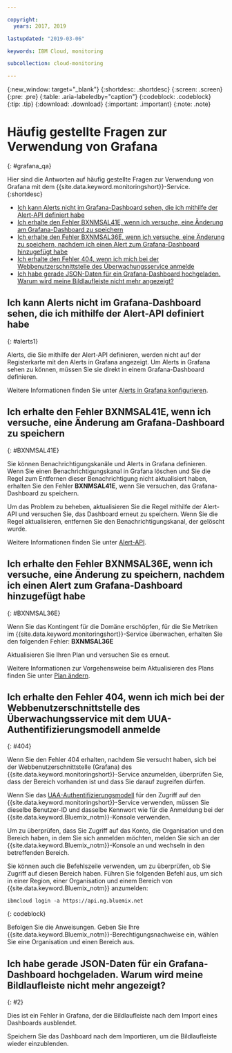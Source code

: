 ```yaml
---

copyright:
  years: 2017, 2019

lastupdated: "2019-03-06"

keywords: IBM Cloud, monitoring

subcollection: cloud-monitoring

---
```


{:new_window: target="_blank"}
{:shortdesc: .shortdesc}
{:screen: .screen}
{:pre: .pre}
{:table: .aria-labeledby="caption"}
{:codeblock: .codeblock}
{:tip: .tip}
{:download: .download}
{:important: .important}
{:note: .note}



# Häufig gestellte Fragen zur Verwendung von Grafana
{: #grafana_qa}

Hier sind die Antworten auf häufig gestellte Fragen zur Verwendung von Grafana mit dem {{site.data.keyword.monitoringshort}}-Service. 
{:shortdesc}

* [Ich kann Alerts nicht im Grafana-Dashboard sehen, die ich mithilfe der Alert-API definiert habe](/docs/services/cloud-monitoring/qa?topic=cloud-monitoring-grafana_qa#alerts1)
* [Ich erhalte den Fehler BXNMSAL41E, wenn ich versuche, eine Änderung am Grafana-Dashboard zu speichern](/docs/services/cloud-monitoring/qa?topic=cloud-monitoring-grafana_qa#BXNMSAL41E)
* [Ich erhalte den Fehler BXNMSAL36E, wenn ich versuche, eine Änderung zu speichern, nachdem ich einen Alert zum Grafana-Dashboard hinzugefügt habe](/docs/services/cloud-monitoring/qa?topic=cloud-monitoring-grafana_qa#BXNMSAL36E)
* [Ich erhalte den Fehler 404, wenn ich mich bei der Webbenutzerschnittstelle des Überwachungsservice anmelde](/docs/services/cloud-monitoring/qa?topic=cloud-monitoring-grafana_qa#404)
* [Ich habe gerade JSON-Daten für ein Grafana-Dashboard hochgeladen. Warum wird meine Bildlaufleiste nicht mehr angezeigt?](/docs/services/cloud-monitoring/qa?topic=cloud-monitoring-grafana_qa#2)


## Ich kann Alerts nicht im Grafana-Dashboard sehen, die ich mithilfe der Alert-API definiert habe
{: #alerts1}

Alerts, die Sie mithilfe der Alert-API definieren, werden nicht auf der Registerkarte mit den Alerts in Grafana angezeigt. Um Alerts in Grafana sehen zu können, müssen Sie sie direkt in einem Grafana-Dashboard definieren.

Weitere Informationen finden Sie unter [Alerts in Grafana konfigurieren](/docs/services/cloud-monitoring/alerts?topic=cloud-monitoring-config_alerts_grafana#config_alerts_grafana).

## Ich erhalte den Fehler BXNMSAL41E, wenn ich versuche, eine Änderung am Grafana-Dashboard zu speichern
{: #BXNMSAL41E}

Sie können Benachrichtigungskanäle und Alerts in Grafana definieren. Wenn Sie einen Benachrichtigungskanal in Grafana löschen und Sie die Regel zum Entfernen dieser Benachrichtigung nicht aktualisiert haben, erhalten Sie den Fehler **BXNMSAL41E**, wenn Sie versuchen, das Grafana-Dashboard zu speichern.

Um das Problem zu beheben, aktualisieren Sie die Regel mithilfe der Alert-API und versuchen Sie, das Dashboard erneut zu speichern. Wenn Sie die Regel aktualisieren, entfernen Sie den Benachrichtigungskanal, der gelöscht wurde.

Weitere Informationen finden Sie unter [Alert-API](https://console.bluemix.net/apidocs/940-ibm-cloud-monitoring-alerts-api?&language=node#introduction).

## Ich erhalte den Fehler BXNMSAL36E, wenn ich versuche, eine Änderung zu speichern, nachdem ich einen Alert zum Grafana-Dashboard hinzugefügt habe
{: #BXNMSAL36E}

Wenn Sie das Kontingent für die Domäne erschöpfen, für die Sie Metriken im {{site.data.keyword.monitoringshort}}-Service überwachen, erhalten Sie den folgenden Fehler: **BXNMSAL36E**

Aktualisieren Sie Ihren Plan und versuchen Sie es erneut.

Weitere Informationen zur Vorgehensweise beim Aktualisieren des Plans finden Sie unter [Plan ändern](/docs/services/cloud-monitoring/plan?topic=cloud-monitoring-change_plan#change_plan).


## Ich erhalte den Fehler 404, wenn ich mich bei der Webbenutzerschnittstelle des Überwachungsservice mit dem UUA-Authentifizierungsmodell anmelde
{: #404}

Wenn Sie den Fehler 404 erhalten, nachdem Sie versucht haben, sich bei der Webbenutzerschnittstelle (Grafana) des {{site.data.keyword.monitoringshort}}-Service anzumelden, überprüfen Sie, dass der Bereich vorhanden ist und dass Sie darauf zugreifen dürfen.

Wenn Sie das [UAA-Authentifizierungsmodell](/docs/services/cloud-monitoring/security?topic=cloud-monitoring-auth_uaa#auth_uaa) für den Zugriff auf den {{site.data.keyword.monitoringshort}}-Service verwenden, müssen Sie dieselbe Benutzer-ID und dasselbe Kennwort wie für die Anmeldung bei der {{site.data.keyword.Bluemix_notm}}-Konsole verwenden. 

Um zu überprüfen, dass Sie Zugriff auf das Konto, die Organisation und den Bereich haben, in dem Sie sich anmelden möchten, melden Sie sich an der {{site.data.keyword.Bluemix_notm}}-Konsole an und wechseln in den betreffenden Bereich. 

Sie können auch die Befehlszeile verwenden, um zu überprüfen, ob Sie Zugriff auf diesen Bereich haben. Führen Sie folgenden Befehl aus, um sich in einer Region, einer Organisation und einem Bereich von {{site.data.keyword.Bluemix_notm}} anzumelden:

```
ibmcloud login -a https://api.ng.bluemix.net
```
{: codeblock}

Befolgen Sie die Anweisungen. Geben Sie Ihre {{site.data.keyword.Bluemix_notm}}-Berechtigungsnachweise ein, wählen Sie eine Organisation und einen Bereich aus.


## Ich habe gerade JSON-Daten für ein Grafana-Dashboard hochgeladen. Warum wird meine Bildlaufleiste nicht mehr angezeigt?
{: #2}

Dies ist ein Fehler in Grafana, der die Bildlaufleiste nach dem Import eines Dashboards ausblendet. 

Speichern Sie das Dashboard nach dem Importieren, um die Bildlaufleiste wieder einzublenden. 








